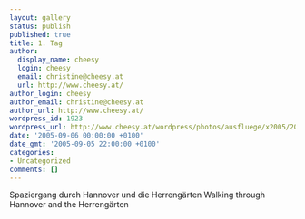 ```yaml
---
layout: gallery
status: publish
published: true
title: 1. Tag
author:
  display_name: cheesy
  login: cheesy
  email: christine@cheesy.at
  url: http://www.cheesy.at/
author_login: cheesy
author_email: christine@cheesy.at
author_url: http://www.cheesy.at/
wordpress_id: 1923
wordpress_url: http://www.cheesy.at/wordpress/photos/ausfluege/x2005/2005-september/1-tag/
date: '2005-09-06 00:00:00 +0100'
date_gmt: '2005-09-05 22:00:00 +0100'
categories:
- Uncategorized
comments: []
---
```

<!--:de-->Spaziergang durch Hannover und die Herrengärten
<!--:--><!--:en-->Walking through Hannover and the Herrengärten
<!--:-->
